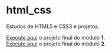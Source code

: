 # html_css
 Estudos de HTML5 e CSS3 e projetos.

 <a href="modulo1/11index.html" target = "_self">Execute aqui</a> o projeto final do módulo <strong>1</strong>. <br>
 <a href="modulo 2/6index.html" target = "_self">Execute aqui</a> o projeto final do módulo <strong>2</strong>.
